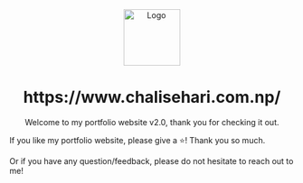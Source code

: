 <div align="center">
  <img alt="Logo" src="https://user-images.githubusercontent.com/75753187/197651348-b0160196-7401-4102-aa0c-4f916d5cdd68.png" width="100" />
</div>
<h1 align="center">
  https://www.chalisehari.com.np/
</h1>
<p align="center">
Welcome to my portfolio website v2.0, thank you for checking it out. 
</p>


If you like my portfolio website, please give a ⭐️! Thank you so much.

Or if you have any question/feedback, please do not hesitate to reach out to me! 

